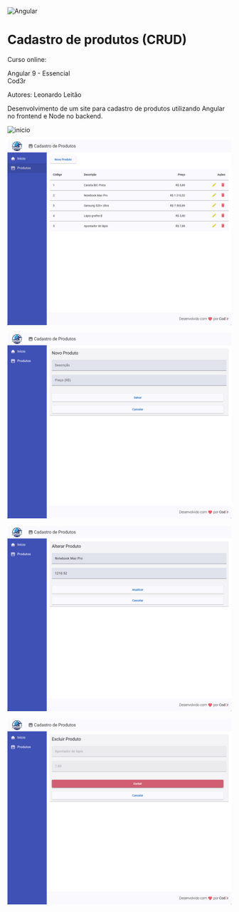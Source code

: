 ![Angular](frontend/src/assets/img/Logo_Angular.png)

# Cadastro de produtos (CRUD)

Curso online:

Angular 9 - Essencial  
Cod3r

Autores:
Leonardo Leitão

Desenvolvimento de um site para cadastro de produtos utilizando Angular no frontend e Node no backend. 

![inicio](frontend\src\assets\img\Logo_Angular.png)

![Lista de Produtos](frontend\src\assets\img\Lista_produtos.png)

![Novo Produto](frontend\src\assets\img\Novo_produto.png)

![Editar Produto](frontend\src\assets\img\Editar_produto.png)

![Excluir Produto](frontend\src\assets\img\Excluir_produto.png)
 

 
